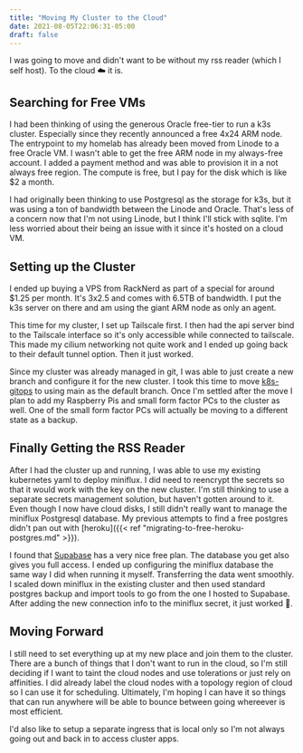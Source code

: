 ```yaml
---
title: "Moving My Cluster to the Cloud"
date: 2021-08-05T22:06:31-05:00
draft: false
---
```


I was going to move and didn't want to be without my rss reader (which I self host). To the cloud ☁️  it is.

<!--more-->

## Searching for Free VMs
I had been thinking of using the generous Oracle free-tier to run a k3s cluster. Especially since they recently announced a free 4x24 ARM node. The entrypoint to my homelab has already been moved from Linode to a free Oracle VM. I wasn't able to get the free ARM node in my always-free account. I added a payment method and was able to provision it in a not always free region. The compute is free, but I pay for the disk which is like $2 a month.

I had originally been thinking to use Postgresql as the storage for k3s, but it was using a ton of bandwidth between the Linode and Oracle. That's less of a concern now that I'm not using Linode, but I think I'll stick with sqlite. I'm less worried about their being an issue with it since it's hosted on a cloud VM.

## Setting up the Cluster
I ended up buying a VPS from RackNerd as part of a special for around $1.25 per month. It's 3x2.5 and comes with 6.5TB of bandwidth. I put the k3s server on there and am using the giant ARM node as only an agent.

This time for my cluster, I set up Tailscale first. I then had the api server bind to the Tailscale interface so it's only accessible while connected to tailscale. This made my cilium networking not quite work and I ended up going back to their default tunnel option. Then it just worked.

Since my cluster was already managed in git, I was able to just create a new branch and configure it for the new cluster. I took this time to move [k8s-gitops](https://github.com/kasuboski/k8s-gitops/tree/main) to using main as the default branch. Once I'm settled after the move I plan to add my Raspberry Pis and small form factor PCs to the cluster as well. One of the small form factor PCs will actually be moving to a different state as a backup.

## Finally Getting the RSS Reader
After I had the cluster up and running, I was able to use my existing kubernetes yaml to deploy miniflux. I did need to reencrypt the secrets so that it would work with the key on the new cluster. I'm still thinking to use a separate secrets management solution, but haven't gotten around to it. Even though I now have cloud disks, I still didn't really want to manage the miniflux Postgresql database. My previous attempts to find a free postgres didn't pan out with [heroku]({{< ref "migrating-to-free-heroku-postgres.md" >}}).

I found that [Supabase](https://supabase.io/pricing) has a very nice free plan. The database you get also gives you full access. I ended up configuring the miniflux database the same way I did when running it myself. Transferring the data went smoothly. I scaled down miniflux in the existing cluster and then used standard postgres backup and import tools to go from the one I hosted to Supabase. After adding the new connection info to the miniflux secret, it just worked 🧙.

## Moving Forward
I still need to set everything up at my new place and join them to the cluster. There are a bunch of things that I don't want to run in the cloud, so I'm still deciding if I want to taint the cloud nodes and use tolerations or just rely on affinities. I did already label the cloud nodes with a topology region of cloud so I can use it for scheduling. Ultimately, I'm hoping I can have it so things that can run anywhere will be able to bounce between going whereever is most efficient.

I'd also like to setup a separate ingress that is local only so I'm not always going out and back in to access cluster apps.
